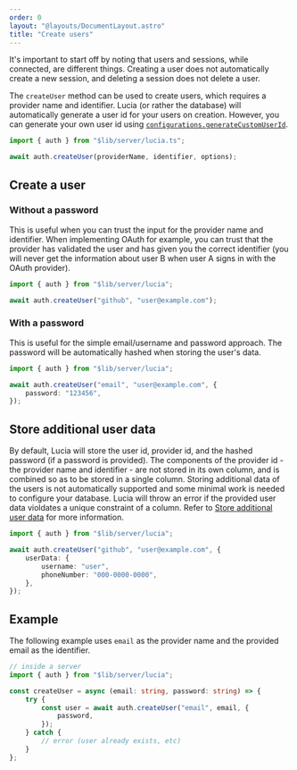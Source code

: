 ```yaml
---
order: 0
layout: "@layouts/DocumentLayout.astro"
title: "Create users"
---
```


It's important to start off by noting that users and sessions, while connected, are different things. Creating a user does not automatically create a new session, and deleting a session does not delete a user.

 The `createUser` method can be used to create users, which requires a provider name and identifier. Lucia (or rather the database) will automatically generate a user id for your users on creation. However, you can generate your own user id using [`configurations.generateCustomUserId`]().

```ts
import { auth } from "$lib/server/lucia.ts";

await auth.createUser(providerName, identifier, options);
```

## Create a user

### Without a password

This is useful when you can trust the input for the provider name and identifier. When implementing OAuth for example, you can trust that the provider has validated the user and has given you the correct identifier (you will never get the information about user B when user A signs in with the OAuth provider).

```ts
import { auth } from "$lib/server/lucia";

await auth.createUser("github", "user@example.com");
```

### With a password

This is useful for the simple email/username and password approach. The password will be automatically hashed when storing the user's data.

```ts
import { auth } from "$lib/server/lucia";

await auth.createUser("email", "user@example.com", {
    password: "123456",
});
```

## Store additional user data

By default, Lucia will store the user id, provider id, and the hashed password (if a password is provided). The components of the provider id - the provider name and identifier - are not stored in its own column, and is combined so as to be stored in a single column. Storing additional data of the users is not automatically supported and some minimal work is needed to configure your database. Lucia will throw an error if the provided user data violdates a unique constraint of a column. Refer to [Store additional user data](/learn/basics/store-additional-user-data) for more information.

```ts
import { auth } from "$lib/server/lucia";

await auth.createUser("github", "user@example.com", {
    userData: {
        username: "user",
        phoneNumber: "000-0000-0000",
    },
});
```

## Example

The following example uses `email` as the provider name and the provided email as the identifier.

```ts
// inside a server
import { auth } from "$lib/server/lucia";

const createUser = async (email: string, password: string) => {
    try {
        const user = await auth.createUser("email", email, {
            password,
        });
    } catch {
        // error (user already exists, etc)
    }
};
```
